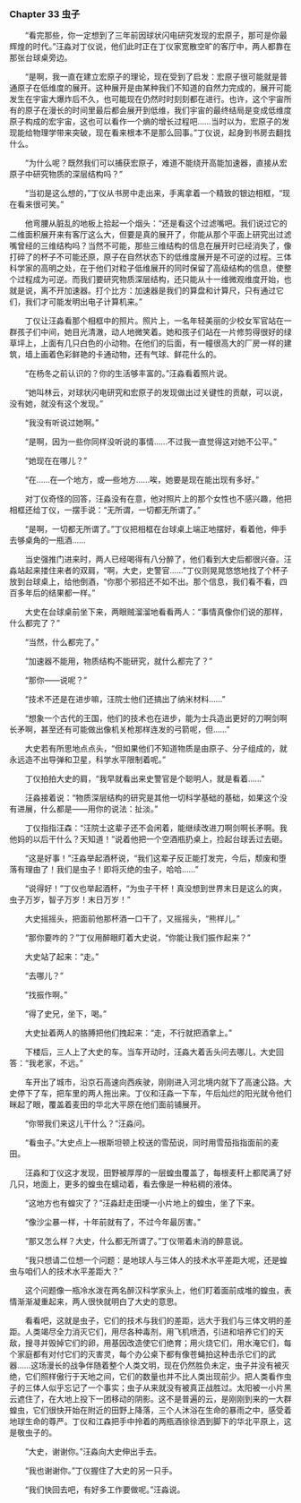 ### Chapter 33 虫子

　　“看完那些，你一定想到了三年前因球状闪电研究发现的宏原子，那可是你最辉煌的时代。”汪淼对丁仪说，他们此时正在丁仪家宽散空旷的客厅中，两人都靠在那张台球桌旁边。

　　“是啊，我一直在建立宏原子的理论，现在受到了启发：宏原子很可能就是普通原子在低维度的展开。这种展开是由某种我们不知道的自然力完成的，展开可能发生在宇宙大爆炸后不久，也可能现在仍然时时刻刻都在进行。也许，这个宇宙所有的原子在漫长的时间里最后都会展开到低维，我们宇宙的最终结局是变成低维度原子构成的宏宇宙，这也可以看作一个熵的增长过程吧……当时以为，宏原子的发现能给物理学带来突破，现在看来根本不是那么回事。”丁仪说，起身到书房去翻找什么。

　　“为什么呢？既然我们可以捕获宏原子，难道不能绕开高能加速器，直接从宏原子中研究物质的深层结构吗？”

　　“当初是这么想的，”丁仪从书房中走出来，手离拿着一个精致的银边相框，“现在看来很可笑。”

　　他弯腰从脏乱的地板上拾起一个烟头：“还是看这个过滤嘴吧。我们说过它的二维面积展开来有客厅这么大，但要是真的展开了，你能从那个平面上研究出过滤嘴曾经的三维结构吗？当然不可能，那些三维结构的信息在展开时已经消失了，像打碎了的杯子不可能还原，原子在自然状态下的低维度展开是不可逆的过程。三体科学家的高明之处，在于他们对粒子低维展开的同时保留了高级结构的信息，使整个过程成为可逆。而我们要研究物质深层结构，还只能从十一维微观维度开始，也就是说，离不开加速器。打个比方：加速器是我们的算盘和计算尺，只有通过它们，我们才可能发明出电子计算机来。”

　　丁仪让汪淼看那个相框中的照片。照片上，一名年轻美丽的少校女军官站在一群孩子们中间，她目光清澈，动人地微笑着。她和孩子们站在一片修剪得很好的绿草坪上，上面有几只白色的小动物。在他们的后面，有一幢很高大的厂房一样的建筑，墙上画着色彩鲜艳的卡通动物，还有气球、鲜花什么的。

　　“在杨冬之前认识的？你的生活够丰富的。”汪淼看着照片说。

　　“她叫林云，对球状闪电研究和宏原子的发现做出过关键性的贡献，可以说，没有她，就没有这个发现。”

　　“我没有听说过她啊。”

　　“是啊，因为一些你同样没听说的事情……不过我一直觉得这对她不公平。”

　　“她现在在哪儿？”

　　“在……在—个地方，或—些地方……唉，她要是现在能出现有多好。”

　　对丁仪奇怪的回答，汪淼没有在意，他对照片上的那个女性也不感兴趣，他把相框还给丁仪，一摆手说：“无所谓，一切都无所谓了。”

　　“是啊，一切都无所谓了。”丁仪把相框在台球桌上端正地摆好，看着他，伸手去够桌角的一瓶酒……

　　当史强推门进来时，两人已经喝得有八分醉了，他们看到大史后都很兴奋。汪淼站起来搂住来者的双肩，“啊，大史，史警官……”丁仪则晃晃悠悠地找了个杯子放到台球桌上，给他倒酒，“你那个邪招还不如不出。那个信息，我们看不看，四百多年后的结果都一样。”

　　大史在台球桌前坐下来，两眼贼溜溜地看看两人：“事情真像你们说的那样，什么都完了？”

　　“当然，什么都完了。”

　　“加速器不能用，物质结构不能研究，就什么都完了？”

　　“那你——说呢？”

　　“技术不还是在进步嘛，汪院士他们还搞出了纳米材料……”

　　“想象一个古代的王国，他们的技术也在进步，能为士兵造出更好的刀啊剑啊长矛啊，甚至还有可能做出像机关枪那样连发的弓箭呢，但……”

　　大史若有所思地点点头，“但如果他们不知道物质是由原子、分子组成的，就永远造不出导弹和卫星，科学水平限制着呢。”

　　丁仪拍拍大史的肩，“我早就看出来史警官是个聪明人，就是看着……”

　　汪淼接着说：“物质深层结构的研究是其他一切科学基础的基础，如果这个没有进展，什么都是——用你的说法：扯淡。”

　　丁仪指指汪森：“汪院士这辈子还不会闲着，能继续改进刀啊剑啊长矛啊。我他妈的以后干什么？天知道！”说着他把一个空酒瓶扔桌上，捡起台球丢过去砸。

　　“这是好事！”汪淼举起酒杯说，“我们这辈子反正能打发完，今后，颓废和堕落有理由了！我们是虫子！即将灭绝的虫子，哈哈……”

　　“说得好！”丁仪也举起酒杯，“为虫子干杯！真没想到世界末日是这么的爽，虫子万岁，智子万岁！末日万岁！”

　　大史摇摇头，把面前他那杯酒一口干了，又摇摇头，“熊样儿。”

　　“那你要咋的？”丁仪用醉眼盯着大史说，“你能让我们振作起来？”

　　大史站了起来：“走。”

　　“去哪儿？”

　　“找振作啊。”

　　“得了史兄，坐下，喝。”

　　大史扯着两人的胳膊把他们拽起来：“走，不行就把酒拿上。”

　　下楼后，三人上了大史的车。当车开动时，汪淼大着舌头问去哪儿，大史回答：“我老家，不远。”

　　车开出了城市，沿京石高速向西疾驶，刚刚进入河北境内就下了高速公路。大史停下了车，把车里的两人拖出来。丁仪和汪淼一下车，午后灿烂的阳光就令他们眯起了眼，覆盖着麦田的华北大平原在他们面前铺展开。

　　“你带我们来这儿干什么？”汪淼问。

　　“看虫子。”大史点上—根斯坦顿上校送的雪茄说，同时用雪茄指指面前的麦田。

　　汪淼和丁仪这才发现，田野被厚厚的一层蝗虫覆盖了，每根麦秆上都爬满了好几只，地面上，更多的蝗虫在蠕动着，看去像是一种粘稠的液体。

　　“这地方也有蝗灾了？”汪淼赶走田埂一小片地上的蝗虫，坐了下来。

　　“像沙尘暴一样，十年前就有了，不过今年最厉害。”

　　“那又怎么样？大史，什么都无所谓了。”丁仪带着未消的醉意说。

　　“我只想请二位想一个问题：是地球人与三体人的技术水平差距大呢，还是蝗虫与咱们人的技术水平差距大？”

　　这个问题像一瓶冷水泼在两名醉汉科学家头上，他们盯着面前成堆的蝗虫，表情渐渐凝重起来，两人很快就明白了大史的意思。

　　看看吧，这就是虫子，它们的技术与我们的差距，远大于我们与三体文明的差距。人类竭尽全力消灭它们，用尽各种毒剂，用飞机喷洒，引进和培养它们的天敌，搜寻并毁掉它们的卵，用基因改造使它们绝育；用火烧它们，用水淹它们，每个家庭都有对付它们的灭害灵，每个办公桌下都有像苍蝇拍这种击杀它们的武器……这场漫长的战争伴随着整个人类文明，现在仍然胜负未定，虫子并没有被灭绝，它们照样傲行于天地之间，它们的数量也并不比人类出现前少。把人类看作虫子的三体人似乎忘记了一个事实；虫子从来就没有被真正战胜过。太阳被一小片黑云遮住了，在大地上投下一团移动的阴影。这不是普遍的云，是刚刚到来的一大群蝗虫，它们很快开始在附近的田野上降落，三个人沐浴在生命的暴雨之中，感受着地球生命的尊严。丁仪和江森把手中拎着的两瓶酒徐徐洒到脚下的华北平原上，这是敬虫子的。

　　“大史，谢谢你。”汪淼向大史伸出手去。

　　“我也谢谢你。”丁仪握住了大史的另一只手。

　　“我们快回去吧，有好多工作要做呢。”汪淼说。